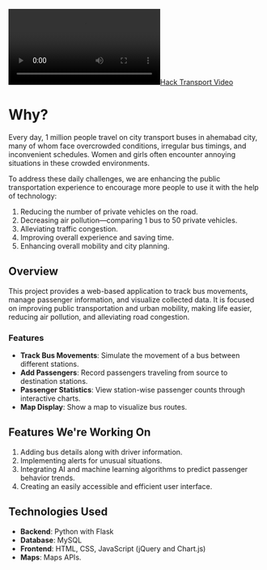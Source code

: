 [![Hack Transport Video](/static/images/hack_transport.mp4)](/static/images/hack_transport.mp4)

# Why?

Every day, 1 million people travel on city transport buses in ahemabad city, many of whom face overcrowded conditions, irregular bus timings, and inconvenient schedules. Women and girls often encounter annoying situations in these crowded environments.

To address these daily challenges, we are enhancing the public transportation experience to encourage more people to use it with the help of technology:

1. Reducing the number of private vehicles on the road.
2. Decreasing air pollution—comparing 1 bus to 50 private vehicles.
3. Alleviating traffic congestion.
4. Improving overall experience and saving time.
5. Enhancing overall mobility and city planning.

## Overview

This project provides a web-based application to track bus movements, manage passenger information, and visualize collected data. It is focused on improving public transportation and urban mobility, making life easier, reducing air pollution, and alleviating road congestion.

### Features

- **Track Bus Movements**: Simulate the movement of a bus between different stations.
- **Add Passengers**: Record passengers traveling from source to destination stations.
- **Passenger Statistics**: View station-wise passenger counts through interactive charts.
- **Map Display**: Show a map to visualize bus routes.

## Features We're Working On

1. Adding bus details along with driver information.
2. Implementing alerts for unusual situations.
3. Integrating AI and machine learning algorithms to predict passenger behavior trends.
4. Creating an easily accessible and efficient user interface.

## Technologies Used

- **Backend**: Python with Flask
- **Database**: MySQL
- **Frontend**: HTML, CSS, JavaScript (jQuery and Chart.js)
- **Maps**: Maps APIs.

